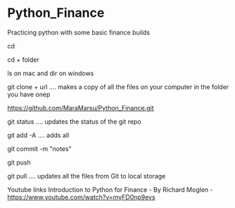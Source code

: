 # Python_Finance
Practicing python with some basic finance builds

cd

cd + folder

ls on mac and dir on windows

git clone + url .... makes a copy of all the files on your computer in the folder you have onep

https://github.com/MaraMarsu/Python_Finance.git

git status .... updates the status of the git repo

git add -A .... adds all

git commit -m "notes"

git push

git pull .... updates all the files from Git to local storage

Youtube links
Introduction to Python for Finance - By Richard Moglen - https://www.youtube.com/watch?v=myFD0np9eys



